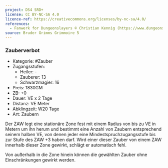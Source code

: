 ```yaml
---
project: DS4 SRD+
license: CC BY-NC-SA 4.0
licence-ref: https://creativecommons.org/licenses/by-nc-sa/4.0/
references: 
  - Fanwerk for Dungeonslayers © Christian Kennig (https://www.dungeonslayers.net/)
source: Bruder Grimms Grimmoire 5
---
```


### Zauberverbot

- Kategorie: #Zauber
- Zugangsstufen:
  - Heiler: -
  - Zauberer: 13
  - Schwarzmagier: 16
- Preis: 1830GM
- ZB: +0
- Dauer: VE x 2 Tage
- Distanz: VE Meter
- Abklingzeit: W20 Tage
- Art: Zaubern

Der ZAW legt eine stationäre Zone fest mit einem Radius von bis zu VE in Metern um ihn herum und bestimmt eine Anzahl von Zaubern entsprechend seinem halben VE, von denen jeder eine Mindestspruchzugangsstufe bis zur Stufe des ZAW +3 haben darf. Wird einer dieser Zauber von einem ZAW innerhalb dieser Zone gewirkt, schlägt er automatisch fehl.

Von außerhalb in die Zone hinein können die gewählten Zauber ohne Einschränkungen gewirkt werden.

